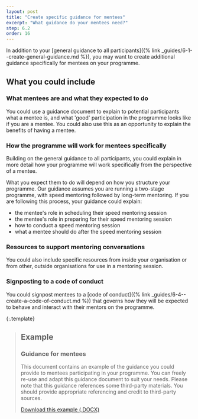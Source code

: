 ```yaml
---
layout: post
title: "Create specific guidance for mentees"
excerpt: "What guidance do your mentees need?"
step: 6.2
order: 16
---
```


In addition to your [general guidance to all participants]({% link _guides/6-1--create-general-guidance.md %}), you may want to create additional guidance specifically for mentees on your programme. 

## What you could include

### What mentees are and what they expected to do

You could use a guidance document to explain to potential participants what a mentee is, and what 'good' participation in the programme looks like if you are a mentee. You could also use this as an opportunity to explain the benefits of having a mentee.

### How the programme will work for mentees specifically

Building on the general guidance to all participants, you could explain in more detail how your programme will work specifically from the perspective of a mentee. 

What you expect them to do will depend on how you structure your programme. Our guidance assumes you are running a two-stage programme, with speed mentoring followed by long-term mentoring. If you are following this process, your guidance could explain:

- the mentee's role in scheduling their speed mentoring session
- the mentee's role in preparing for their speed mentoring session
- how to conduct a speed mentoring session
- what a mentee should do after the speed mentoring session

### Resources to support mentoring conversations

You could also include specific resources from inside your organisation or from other, outside organisations for use in a mentoring session.

### Signposting to a code of conduct

You could signpost mentees to a [code of conduct]({% link _guides/6-4--create-a-code-of-conduct.md %}) that governs how they will be expected to behave and interact with their mentors on the programme.

{:.template}
> ## Example
> ### Guidance for mentees
> 
> This document contains an example of the guidance you could provide to mentees participating in your programme. You can freely re-use and adapt this guidance document to suit your needs. Please note that this guidance references some third-party materials. You should provide appropriate referencing and credit to third-party sources.
> 
> <a href="/assets/documents/example-mentee-guidance.docx" title="Download an example 'mentee guidance' document" class="button button--no-margin">Download this example (.DOCX)</a>